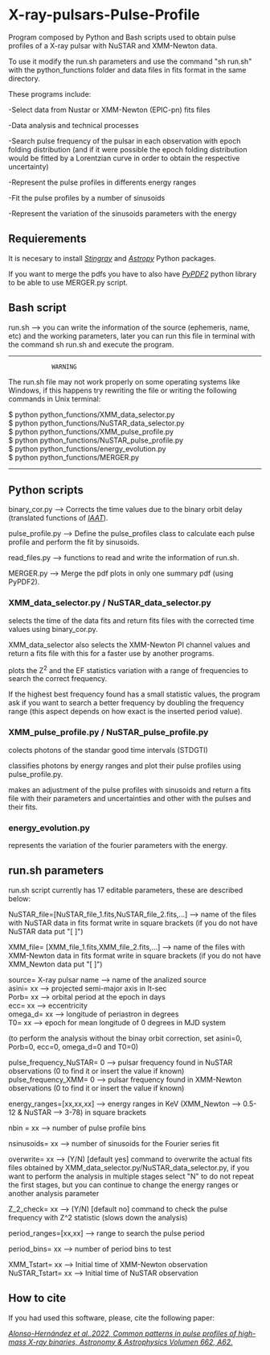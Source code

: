 # X-ray-pulsars-Pulse-Profile

Program composed by Python and Bash scripts used to obtain pulse profiles of a X-ray pulsar with NuSTAR and XMM-Newton data.

To use it modify the run.sh parameters and use the command "sh run.sh" with the python_functions folder and data files in fits format in the same directory.

These programs include:

-Select data from Nustar or XMM-Newton (EPIC-pn) fits files

-Data analysis and technical processes

-Search pulse frequency of the pulsar in each observation with epoch folding distribution (and if it were possible the epoch folding distribution would be fitted by a Lorentzian curve in order to obtain the respective uncertainty)

-Represent the pulse profiles in differents energy ranges
  
-Fit the pulse profiles by a number of sinusoids

-Represent the variation of the sinusoids parameters with the energy
  
## Requierements

It is necesary to install *[Stingray][1]* and *[Astropy][2]* Python packages.

[1]: https://stingray.readthedocs.io/en/latest/
[2]: https://www.astropy.org/

If you want to merge the pdfs you have to also have *[PyPDF2][3]* python library to be able to use MERGER.py script.

[3]: https://pythonhosted.org/PyPDF2/

## Bash script

run.sh --> you can write the information of the source (ephemeris, name, etc) and the working parameters, later you can run this file in terminal with the command sh run.sh and execute the program.

-------------------------------
                WARNING
The run.sh file may not work properly on some operating systems like Windows, if this happens try rewriting the file or writing the following commands in Unix terminal:

$ python python_functions/XMM_data_selector.py <br/>
$ python python_functions/NuSTAR_data_selector.py <br/>
$ python python_functions/XMM_pulse_profile.py <br/>
$ python python_functions/NuSTAR_pulse_profile.py <br/>
$ python python_functions/energy_evolution.py <br/>
$ python python_functions/MERGER.py

--------------------------------------

## Python scripts

binary_cor.py --> Corrects the time values due to the binary orbit delay (translated functions of *[IAAT][4]*).

[4]: http://astro.uni-tuebingen.de/software/idl/aitlib/astro/

pulse_profile.py --> Define the pulse_profiles class to calculate each pulse profile and perform the fit by sinusoids.

read_files.py --> functions to read and write the information of run.sh.

MERGER.py --> Merge the pdf plots in only one summary pdf (using PyPDF2).

###  XMM_data_selector.py / NuSTAR_data_selector.py

selects the time of the data fits and return fits files with the corrected time values using binary_cor.py.

XMM_data_selector also selects the XMM-Newton PI channel values and return a fits file with this for a faster use by another programs.

plots the Z<sup>2</sup> and the EF statistics variation with a range of frequencies to search the correct frequency.

If the highest best frequency found has a small statistic values, the program ask if you want to search a better frequency by doubling the frequency range (this aspect depends on how exact is the inserted period value).

###  XMM_pulse_profile.py / NuSTAR_pulse_profile.py

colects photons of the standar good time intervals (STDGTI)

classifies photons by energy ranges and plot their pulse profiles using pulse_profile.py.

makes an adjustment of the pulse profiles with sinusoids and return a fits file with their parameters and uncertainties and other with the pulses and their fits.

###  energy_evolution.py

represents the variation of the fourier parameters with the energy.

## run.sh parameters

run.sh script currently has 17 editable parameters, these are described below:

NuSTAR_file=[NuSTAR_file_1.fits,NuSTAR_file_2.fits,...] --> name of the files with NuSTAR data in fits format write in square brackets (if you do not have NuSTAR data put "[ ]")

XMM_file= [XMM_file_1.fits,XMM_file_2.fits,...] --> name of the files with XMM-Newton data in fits format write in square brackets (if you do not have XMM_Newton data put "[ ]")

source= X-ray pulsar name --> name of the analized source  
asini= xx --> projected semi-major axis in It-sec  
Porb= xx --> orbital period at the epoch in days  
ecc= xx -->  eccentricity  
omega_d= xx --> longitude of periastron in degrees  
T0= xx --> epoch for mean longitude of 0 degrees in MJD system

(to perform the analysis without the binay orbit correction, set asini=0, Porb=0, ecc=0, omega_d=0 and T0=0)

pulse_frequency_NuSTAR= 0 --> pulsar frequency found in NuSTAR observations (0 to find it or insert the value if known) 
pulse_frequency_XMM= 0 --> pulsar frequency found in XMM-Newton observations (0 to find it or insert the value if known)

energy_ranges=[xx,xx,xx] --> energy ranges in KeV (XMM_Newton --> 0.5-12 & NuSTAR --> 3-78) in square brackets

nbin = xx --> number of pulse profile bins

nsinusoids= xx --> number of sinusoids for the Fourier series fit

overwrite= xx --> (Y/N) [default yes] command to overwrite the actual fits files obtained by XMM_data_selector.py/NuSTAR_data_selector.py, if you want to perform the analysis in multiple stages select "N" to do not repeat the first stages, but you can continue to change the energy ranges or another analysis parameter

Z_2_check= xx --> (Y/N) [default no] command to check the pulse frequency with Z^2 statistic (slows down the analysis)

period_ranges=[xx,xx] --> range to search the pulse period

period_bins= xx --> number of period bins to test

XMM_Tstart= xx --> Initial time of XMM-Newton observation  <br/>
NuSTAR_Tstart= xx --> Initial time of NuSTAR observation
  

## How to cite

If you had used this software, please, cite the following paper:

*[Alonso-Hernández et al.,2022, Common patterns in pulse profiles of high-mass X-ray binaries, Astronomy & Astrophysics Volumen 662, A62.][5]*

[5]: https://www.aanda.org/articles/aa/full_html/2022/06/aa41774-21/aa41774-21.html
